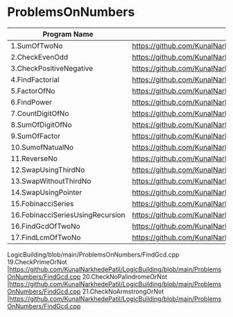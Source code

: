 # ProblemsOnNumbers

| Program Name             | Link Of Souce code                                                                   |
| ----------------- | ------------------------------------------------------------------ |
1.SumOfTwoNo   |https://github.com/KunalNarkhedePatil/LogicBuilding/blob/main/ProblemsOnNumbers/SumOfTwoNo.cpp
2.CheckEvenOdd   |https://github.com/KunalNarkhedePatil/LogicBuilding/blob/main/ProblemsOnNumbers/CheckEvenOdd.cpp
3.CheckPositiveNegative   |https://github.com/KunalNarkhedePatil/LogicBuilding/blob/main/ProblemsOnNumbers/CheckPositiveNegative.cpp
4.FindFactorial   |https://github.com/KunalNarkhedePatil/LogicBuilding/blob/main/ProblemsOnNumbers/FindFactorial.cpp
5.FactorOfNo   |https://github.com/KunalNarkhedePatil/LogicBuilding/blob/main/ProblemsOnNumbers/FactorOfNo.cpp
6.FindPower   |https://github.com/KunalNarkhedePatil/LogicBuilding/blob/main/ProblemsOnNumbers/FindPower.cpp
7.CountDigitOfNo   |https://github.com/KunalNarkhedePatil/LogicBuilding/blob/main/ProblemsOnNumbers/CountDigitOfNo.cpp
8.SumOfDigitOfNo   |https://github.com/KunalNarkhedePatil/LogicBuilding/blob/main/ProblemsOnNumbers/SumOfDigitOfNo.cpp
9.SumOfFactor   |https://github.com/KunalNarkhedePatil/LogicBuilding/blob/main/ProblemsOnNumbers/SumOfFactor.cpp
10.SumofNatualNo   |https://github.com/KunalNarkhedePatil/LogicBuilding/blob/main/ProblemsOnNumbers/SumofNatualNo.cpp
11.ReverseNo   |https://github.com/KunalNarkhedePatil/LogicBuilding/blob/main/ProblemsOnNumbers/ReverseNo.cpp
12.SwapUsingThirdNo   |https://github.com/KunalNarkhedePatil/LogicBuilding/blob/main/ProblemsOnNumbers/SwapUsingThirdNo.cpp
13.SwapWithoutThirdNo   |https://github.com/KunalNarkhedePatil/LogicBuilding/blob/main/ProblemsOnNumbers/SwapWithoutThirdNo.cpp
14.SwapUsingPointer   |https://github.com/KunalNarkhedePatil/LogicBuilding/blob/main/ProblemsOnNumbers/SwapUsingPointer.cpp
15.FobinacciSeries   |https://github.com/KunalNarkhedePatil/LogicBuilding/blob/main/ProblemsOnNumbers/FobinacciSeries.cpp
16.FobinacciSeriesUsingRecursion   |https://github.com/KunalNarkhedePatil/LogicBuilding/blob/main/ProblemsOnNumbers/FobinacciSeriesUsingRecursion.cpp
16.FindGcdOfTwoNo   |https://github.com/KunalNarkhedePatil/LogicBuilding/blob/main/ProblemsOnNumbers/FindGcd.cpp
17.FindLcmOfTwoNo   |https://github.com/KunalNarkhedePatil/
LogicBuilding/blob/main/ProblemsOnNumbers/FindGcd.cpp
19.CheckPrimeOrNot   |https://github.com/KunalNarkhedePatil/LogicBuilding/blob/main/ProblemsOnNumbers/FindGcd.cpp
20.CheckNoPalindromeOrNot   |https://github.com/KunalNarkhedePatil/LogicBuilding/blob/main/ProblemsOnNumbers/FindGcd.cpp
21.CheckNoArmstrongOrNot   |https://github.com/KunalNarkhedePatil/LogicBuilding/blob/main/ProblemsOnNumbers/FindGcd.cpp

